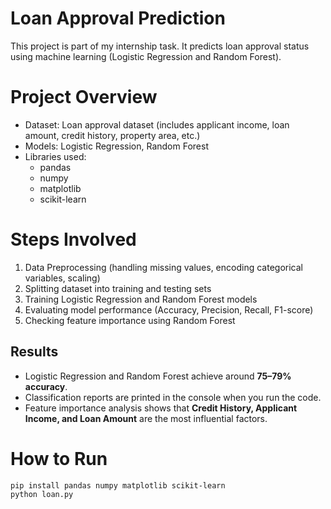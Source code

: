 # Loan Approval Prediction  

This project is part of my internship task. It predicts loan approval status using machine learning (Logistic Regression and Random Forest).  

# Project Overview  
- Dataset: Loan approval dataset (includes applicant income, loan amount, credit history, property area, etc.)  
- Models: Logistic Regression, Random Forest  
- Libraries used:  
  - pandas  
  - numpy  
  - matplotlib  
  - scikit-learn  

# Steps Involved  
1. Data Preprocessing (handling missing values, encoding categorical variables, scaling)  
2. Splitting dataset into training and testing sets  
3. Training Logistic Regression and Random Forest models  
4. Evaluating model performance (Accuracy, Precision, Recall, F1-score)  
5. Checking feature importance using Random Forest  

## Results  
- Logistic Regression and Random Forest achieve around **75–79% accuracy**.  
- Classification reports are printed in the console when you run the code.  
- Feature importance analysis shows that **Credit History, Applicant Income, and Loan Amount** are the most influential factors.  

# How to Run  
```bash
pip install pandas numpy matplotlib scikit-learn
python loan.py
